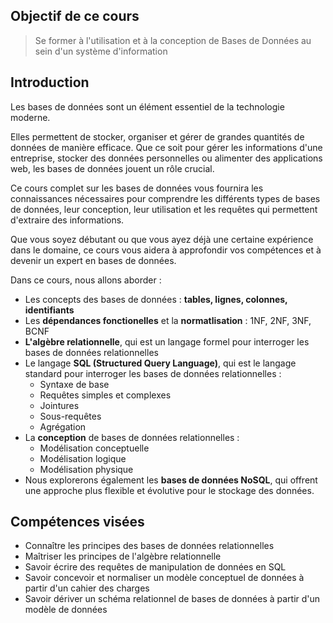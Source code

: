 ## Objectif de ce cours

> Se former à l'utilisation et à la conception de Bases de Données au sein d'un système d'information

## Introduction

Les bases de données sont un élément essentiel de la technologie moderne. 

Elles permettent de stocker, organiser et gérer de grandes quantités de données de manière efficace. Que ce soit pour gérer les informations d'une entreprise, stocker des données personnelles ou alimenter des applications web, les bases de données jouent un rôle crucial.

Ce cours complet sur les bases de données vous fournira les connaissances nécessaires pour comprendre les différents types de bases de données, leur conception, leur utilisation et les requêtes qui permettent d'extraire des informations. 

Que vous soyez débutant ou que vous ayez déjà une certaine expérience dans le domaine, ce cours vous aidera à approfondir vos compétences et à devenir un expert en bases de données.

Dans ce cours, nous allons aborder :

- Les concepts des bases de données : **tables, lignes, colonnes, identifiants**
- Les **dépendances fonctionelles** et la **normatlisation** : 1NF, 2NF, 3NF, BCNF
- **L'algèbre relationnelle**, qui est un langage formel pour interroger les bases de données relationnelles
- Le langage **SQL (Structured Query Language)**, qui est le langage standard pour interroger les bases de données relationnelles :
	- Syntaxe de base
	- Requêtes simples et complexes
	- Jointures
	- Sous-requêtes
	- Agrégation
- La **conception** de bases de données relationnelles : 
	- Modélisation conceptuelle
	- Modélisation logique
	- Modélisation physique
-  Nous explorerons également les **bases de données NoSQL**, qui offrent une approche plus flexible et évolutive pour le stockage des données.


## Compétences visées

* Connaître les principes des bases de données relationnelles
* Maîtriser les principes de l'algèbre relationnelle
* Savoir écrire des requêtes de manipulation de données en SQL
* Savoir concevoir et normaliser un modèle conceptuel de données à partir d'un cahier des charges
* Savoir dériver un schéma relationnel de bases de données à partir d'un modèle de données